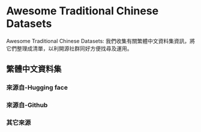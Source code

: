 # Awesome Traditional Chinese Datasets
Awesome Traditional Chinese Datasets: 我們收集有關繁體中文資料集資訊，將它們整理成清單，以利開源社群同好方便找尋及運用。

## 繁體中文資料集

### 來源自-Hugging face



### 來源自-Github

### 其它來源

<!--stackedit_data:
eyJoaXN0b3J5IjpbMTE4MzYwODc3MCwxMzk3OTAxNjQ4XX0=
-->